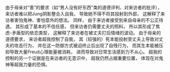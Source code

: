 由于母亲对“善”的要求（如“男人没有好东西”类的道德评判、对来访者的批评），
来访者难以把Jung阴影整合入自我，
导致她不得不将其投射到外部，
这解释了来访者害怕鬼神、害怕意外的想法。
同样，
由于来访者接受到来自母亲的不公正待遇，
其形成了基本的不信任感，
但来访者仍需要丈夫的照料，
所以其形成了焦虑-矛盾型的依恋类型，
这解释了来访者在被丈夫打后情绪的波动。
由于母亲的道德要求，
来访者超我控制了自我，
其（较强的）死本能投射至丈夫上导致对丈夫的攻击行为，
并在这一防御方式被迫终止后出现了自残行为，
而其生本能被压抑导致大量Freud心理能量被消耗，
进而导致对日常生活感到力不从心。
超我的控制的另一个证据是在来访者的无意识中，
超我仍然占据重要位置，
体现在对鬼神等超我力量的恐惧。
